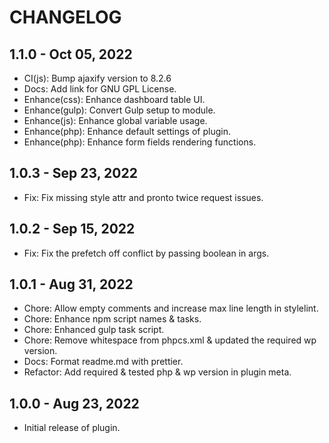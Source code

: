 # CHANGELOG

## 1.1.0 - Oct 05, 2022

-   CI(js): Bump ajaxify version to 8.2.6
-   Docs: Add link for GNU GPL License.
-   Enhance(css): Enhance dashboard table UI.
-   Enhance(gulp): Convert Gulp setup to module.
-   Enhance(js): Enhance global variable usage.
-   Enhance(php): Enhance default settings of plugin.
-   Enhance(php): Enhance form fields rendering functions.

## 1.0.3 - Sep 23, 2022

-   Fix: Fix missing style attr and pronto twice request issues.

## 1.0.2 - Sep 15, 2022

-   Fix: Fix the prefetch off conflict by passing boolean in args.

## 1.0.1 - Aug 31, 2022

-   Chore: Allow empty comments and increase max line length in stylelint.
-   Chore: Enhance npm script names & tasks.
-   Chore: Enhanced gulp task script.
-   Chore: Remove whitespace from phpcs.xml & updated the required wp version.
-   Docs: Format readme.md with prettier.
-   Refactor: Add required & tested php & wp version in plugin meta.

## 1.0.0 - Aug 23, 2022

-   Initial release of plugin.
